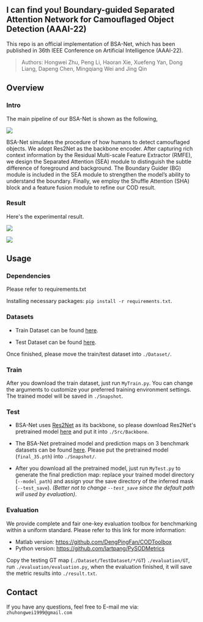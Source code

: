 ## I can find you! Boundary-guided Separated Attention Network for Camouflaged Object Detection (AAAI-22)

This repo is an official implementation of BSA-Net,  which has been published in 36th IEEE Conference on Artificial Intelligence (AAAI-22).

>Authors: Hongwei Zhu, Peng Li, Haoran Xie, Xuefeng Yan, Dong Liang, Dapeng Chen, Mingqiang Wei and Jing Qin

## Overview

### Intro

The main pipeline of our BSA-Net is shown as the following,

![](https://github.com/zhuhongwei1999/BSA-Net/blob/master/figure/pipeline.png)

BSA-Net simulates the procedure of how humans to detect camouflaged objects. We adopt Res2Net as the backbone encoder. After capturing rich context information by the Residual Multi-scale Feature Extractor (RMFE), we design the Separated Attention (SEA) module to distinguish the subtle difference of foreground and background. The Boundary Guider (BG) module is included in the SEA module to strengthen the model’s ability to understand the boundary. Finally, we employ the Shuffle Attention (SHA) block and a feature fusion module to refine our COD result.

### Result

Here's the experimental result.

![](https://github.com/zhuhongwei1999/BSA-Net/blob/master/figure/quant-result.png)

![](https://github.com/zhuhongwei1999/BSA-Net/blob/master/figure/visual-result.png)

## Usage

### Dependencies

Please refer to requirements.txt

Installing necessary packages: `pip install -r requirements.txt`.

### Datasets

* Train Dataset can be found [here](https://drive.google.com/file/d/1D9bf1KeeCJsxxri6d2qAC7z6O1X_fxpt/view).

* Test Dataset can be found [here](https://drive.google.com/file/d/1QEGnP9O7HbN_2tH999O3HRIsErIVYalx/view).

Once finished, please move the train/test dataset into `./Dataset/`.

### Train

After you download the train dataset, just run `MyTrain.py`. You can change the arguments to customize your preferred training environment settings. The trained model will be saved in `./Snapshot`.

### Test

* BSA-Net uses [Res2Net](https://arxiv.org/abs/1904.01169) as its backbone, so please download Res2Net's pretrained model [here](https://shanghuagao.oss-cn-beijing.aliyuncs.com/res2net/res2net50_v1b_26w_4s-3cf99910.pth) and put it into `./Src/Backbone`.

* The BSA-Net pretrained model and prediction maps on 3 benchmark datasets can be found [here](https://drive.google.com/drive/folders/18Z16W73PxZoapJqWmwq-LDfV4NIIqNlG). Please put the pretrained model (`final_35.pth`) into `./Snapshot/`.

- After you download all the pretrained model, just run `MyTest.py` to generate the final prediction map: replace your trained model directory (`--model_path`) and assign your the save directory of the inferred mask (`--test_save`). *(Better not to change `--test_save` since the default path will used by evaluation)*.

### Evaluation

We provide complete and fair one-key evaluation toolbox for benchmarking within a uniform standard. Please refer to this link for more information: 

* Matlab version: https://github.com/DengPingFan/CODToolbox 
* Python version: https://github.com/lartpang/PySODMetrics

Copy the testing GT map (`./Dataset/TestDataset/*/GT`) `./evaluation/GT`, run `./evaluation/evaluation.py`, when the evaluation finished, it will save the metric results into `./result.txt`.

## Contact

If you have any questions, feel free to E-mail me via: `zhuhongwei1999@gmail.com`
